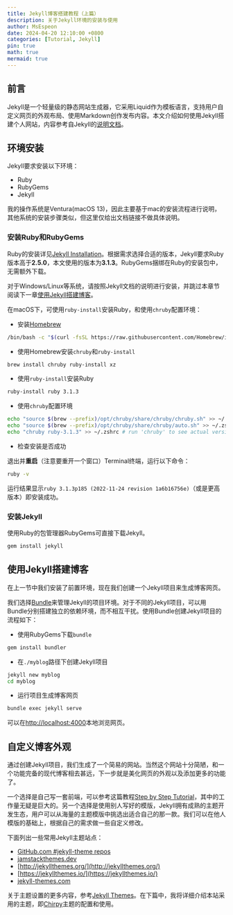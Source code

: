 ```yaml
---
title: Jekyll博客搭建教程（上篇）
description: 关于Jekyll环境的安装与使用
author: MsEspeon
date: 2024-04-20 12:10:00 +0800
categories: [Tutorial, Jekyll]
pin: true
math: true
mermaid: true
---
```


## 前言

Jekyll是一个轻量级的静态网站生成器，它采用Liquid作为模板语言，支持用户自定义网页的外观布局、使用Markdown创作发布内容。本文介绍如何使用Jekyll搭建个人网站，内容参考自Jekyll的[说明文档](https://jekyllrb.com/docs/)。

## 环境安装

Jekyll要求安装以下环境：

- Ruby
- RubyGems
- Jekyll

我的操作系统是Ventura(macOS 13)，因此主要基于mac的安装流程进行说明，其他系统的安装步骤类似，但这里仅给出文档链接不做具体说明。

### 安装Ruby和RubyGems

Ruby的安装详见[Jekyll Installation](https://jekyllrb.com/docs/installation/)。根据需求选择合适的版本，Jekyll要求Ruby版本高于**2.5.0**，本文使用的版本为**3.1.3**。RubyGems捆绑在Ruby的安装包中，无需额外下载。

对于Windows/Linux等系统，请按照Jekyll文档的说明进行安装，并跳过本章节阅读下一章[使用Jekyll搭建博客](#使用jekyll搭建博客)。

在macOS下，可使用`ruby-install`安装Ruby，和使用`chruby`配置环境：

- 安装[Homebrew](https://brew.sh/)

```zsh
/bin/bash -c "$(curl -fsSL https://raw.githubusercontent.com/Homebrew/install/HEAD/install.sh)"
```

- 使用Homebrew安装`chruby`和`ruby-install`

```zsh
brew install chruby ruby-install xz
```

- 使用`ruby-install`安装Ruby

```zsh
ruby-install ruby 3.1.3
```

- 使用`chruby`配置环境

```zsh
echo "source $(brew --prefix)/opt/chruby/share/chruby/chruby.sh" >> ~/.zshrc
echo "source $(brew --prefix)/opt/chruby/share/chruby/auto.sh" >> ~/.zshrc
echo "chruby ruby-3.1.3" >> ~/.zshrc # run 'chruby' to see actual version
```

- 检查安装是否成功

退出并**重启**（注意要重开一个窗口）Terminal终端，运行以下命令：

```zsh
ruby -v
```

运行结果显示`ruby 3.1.3p185 (2022-11-24 revision 1a6b16756e)`（或是更高版本）即安装成功。

### 安装Jekyll

使用Ruby的包管理器RubyGems可直接下载Jekyll。

```zsh
gem install jekyll
```

## 使用Jekyll搭建博客

在上一节中我们安装了前置环境，现在我们创建一个Jekyll项目来生成博客网页。

我们选择[Bundle](https://bundler.io/)来管理Jekyll的项目环境。对于不同的Jekyll项目，可以用Bundle分别搭建独立的依赖环境，而不相互干扰。使用Bundle创建Jekyll项目的流程如下：

- 使用RubyGems下载`bundle`

```zsh
gem install bundler
```

- 在`./myblog`路径下创建Jekyll项目

```zsh
jekyll new myblog
cd myblog
```

- 运行项目生成博客网页

```zsh
bundle exec jekyll serve
```

可以在[http://localhost:4000](http://localhost:4000)本地浏览网页。


## 自定义博客外观

通过创建Jekyll项目，我们生成了一个简易的网站。当然这个网站十分简陋，和一个功能完备的现代博客相去甚远，下一步就是美化网页的外观以及添加更多的功能了。

一个选择是自己写一套前端，可以参考这篇教程[Step by Step Tutorial](https://jekyllrb.com/docs/step-by-step/01-setup/)，其中的工作量无疑是巨大的。另一个选择是使用别人写好的模版，Jekyll拥有成熟的主题开发生态，用户可以从海量的主题模版中挑选出适合自己的那一款。我们可以在他人模版的基础上，根据自己的需求做一些自定义修改。

下面列出一些常用Jekyll主题站点：

- [GitHub.com \#jekyll-theme repos](https://github.com/topics/jekyll-theme)
- [jamstackthemes.dev](https://jamstackthemes.dev/ssg/jekyll/)
- [http://jekyllthemes.org/](http://jekyllthemes.org/)
- [https://jekyllthemes.io/](https://jekyllthemes.io/)
- [jekyll-themes.com](jekyll-themes.com)

关于主题设置的更多内容，参考[Jekyll Themes](https://jekyllrb.com/docs/themes/)。在下篇中，我将详细介绍本站采用的主题，即[Chirpy](/posts/build-my-blog-2/)主题的配置和使用。